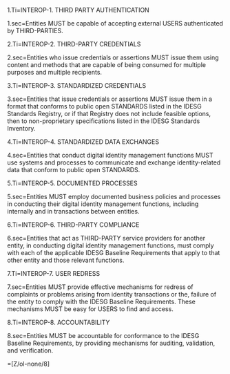 1.Ti=INTEROP-1. THIRD PARTY AUTHENTICATION

1.sec=Entities MUST be capable of accepting external USERS authenticated by THIRD-PARTIES.

2.Ti=INTEROP-2. THIRD-PARTY CREDENTIALS

2.sec=Entities who issue credentials or assertions MUST issue them using content and methods that are capable of being consumed for multiple purposes and multiple recipients.

3.Ti=INTEROP-3. STANDARDIZED CREDENTIALS

3.sec=Entities that issue credentials or assertions MUST issue them in a format that conforms to public open STANDARDS listed in the IDESG Standards Registry, or if that Registry does not include feasible options, then to non-proprietary specifications listed in the IDESG Standards Inventory.

4.Ti=INTEROP-4. STANDARDIZED DATA EXCHANGES

4.sec=Entities that conduct digital identity management functions MUST use systems and processes to communicate and exchange identity-related data that conform to public open STANDARDS.

5.Ti=INTEROP-5. DOCUMENTED PROCESSES

5.sec=Entities MUST employ documented business policies and processes in conducting their digital identity management functions, including internally and in transactions between entities.

6.Ti=INTEROP-6. THIRD-PARTY COMPLIANCE

6.sec=Entities that act as THIRD-PARTY service providers for another entity, in conducting digital identity management functions, must comply with each of the applicable IDESG Baseline Requirements that apply to that other entity and those relevant functions.

7.Ti=INTEROP-7. USER REDRESS

7.sec=Entities MUST provide effective mechanisms for redress of complaints or problems arising from identity transactions or the, failure of the entity to comply with the IDESG Baseline Requirements. These mechanisms MUST be easy for USERS to find and access.

8.Ti=INTEROP-8. ACCOUNTABILITY

8.sec=Entities MUST be accountable for conformance to the IDESG Baseline Requirements, by providing mechanisms for auditing, validation, and verification.

=[Z/ol-none/8]